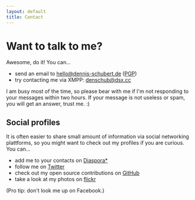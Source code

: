 ```yaml
---
layout: default
title: Contact
---
```


# Want to talk to me?

Awesome, do it! You can...

* send an email to [hello@dennis-schubert.de][email] ([PGP][email-pgp])
* try contacting me via XMPP: [denschub@dsx.cc][xmpp-id]

I am busy most of the time, so please bear with me if I'm not responding to your messages within two hours. If your message is not useless or spam, you will get an answer, trust me. :)

## Social profiles

It is often easier to share small amount of information via social networking plattforms, so you might want to check out my profiles if you are curious. You can...

* add me to your contacts on [Diaspora\*][diaspora-profile]
* follow me on [Twitter][twitter]
* check out my open source contributions on [GitHub][github]
* take a look at my photos on [flickr][flickr]

(Pro tip: don't look me up on Facebook.)

[diaspora-profile]: http://pod.geraspora.de/u/denschub
[flickr]: https://secure.flickr.com/photos/denschub/sets
[email-pgp]: /public-key.html
[email]: mailto:hello@dennis-schubert.de
[github]: https://github.com/denschub
[twitter]: https://twitter.com/denschub
[xmpp-id]: xmpp:denschub@dsx.cc

